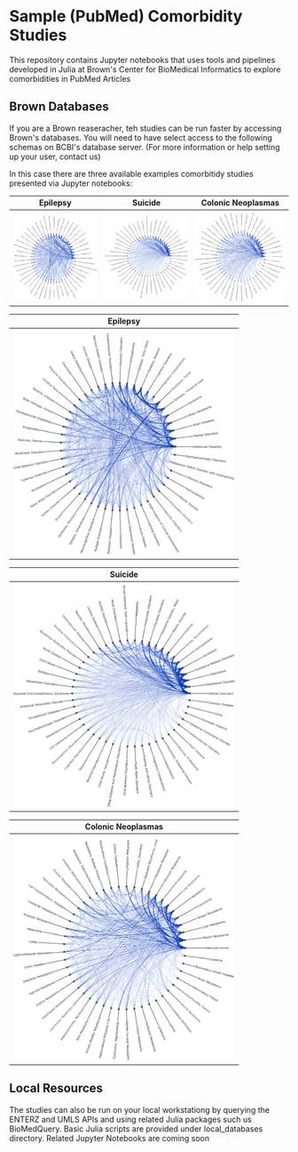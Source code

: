 # Sample (PubMed) Comorbidity Studies

This repository contains Jupyter notebooks that uses tools and pipelines developed in Julia at Brown's Center for BioMedical Informatics to explore comorbidities in PubMed Articles


## Brown Databases

If you are a Brown reaseracher, teh studies can be run faster by accessing Brown's databases. You will need to have select access to the following schemas on BCBI's database server. (For more information or help setting up your user, contact us)

In this case there are three available examples comorbitidy studies presented via Jupyter notebooks:

| Epilepsy   |      Suicide      |  Colonic Neoplasmas |
|:----------:|:-------------:|:------:|
| <img src="./figures/cocurrence_graph_epilepsy.png" alt="Drawing" style="width: 200px;"/>|  <img src="./figures/cocurrence_graph_suicide.png" alt="Drawing" style="width: 200px;"/> | <img src="./figures/cocurrence_graph_colonic_neoplasmas.png" alt="Drawing" style="width: 200px;"/> |


| Epilepsy   |
|:----------:|
| <img src="./figures/cocurrence_graph_epilepsy.png" alt="Drawing" style="width: 400px;"/>| 

|      Suicide  | 
|:-------------:|
|  <img src="./figures/cocurrence_graph_suicide.png" alt="Drawing" style="width: 400px;"/> | 


|  Colonic Neoplasmas |
|:----------:|
| <img src="./figures/cocurrence_graph_colonic_neoplasmas.png" alt="Drawing" style="width: 400px;"/> |
    

## Local Resources

The studies can also be run on your local workstationg by querying the ENTERZ and UMLS APIs and using related Julia packages such us BioMedQuery. Basic Julia scripts are provided under local_databases directory. Related Jupyter Notebooks are coming soon
